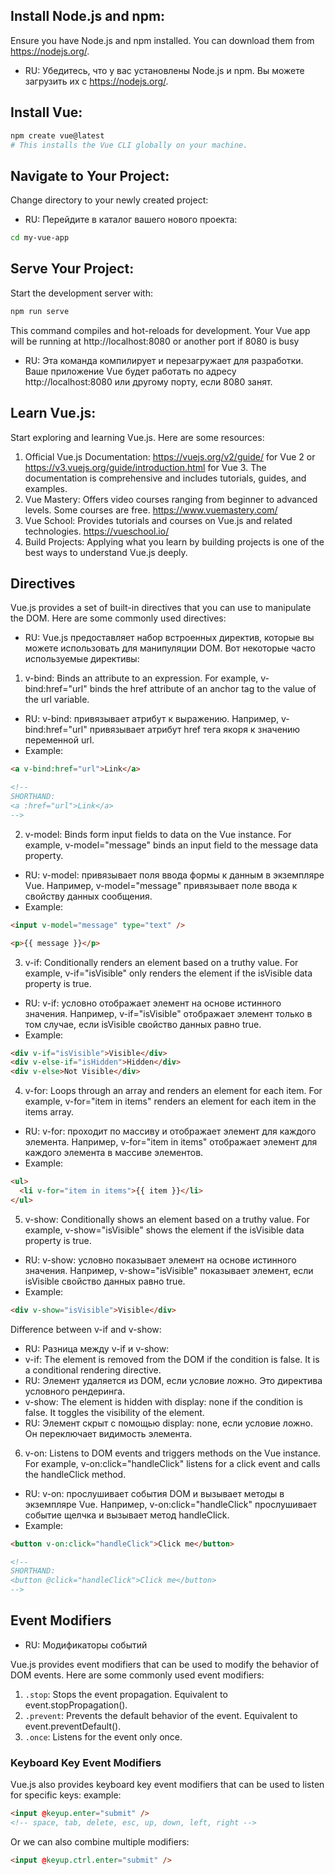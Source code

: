 ## Install Node.js and npm:

Ensure you have Node.js and npm installed. You can download them from https://nodejs.org/.

- RU: Убедитесь, что у вас установлены Node.js и npm. Вы можете загрузить их с https://nodejs.org/.

## Install Vue:
```bash
npm create vue@latest
# This installs the Vue CLI globally on your machine.
```

## Navigate to Your Project:

Change directory to your newly created project:

- RU: Перейдите в каталог вашего нового проекта:

```bash
cd my-vue-app
```

## Serve Your Project:

Start the development server with:

```bash
npm run serve
```

This command compiles and hot-reloads for development. Your Vue app will be running at http://localhost:8080 or another port if 8080 is busy

- RU: Эта команда компилирует и перезагружает для разработки. Ваше приложение Vue будет работать по адресу http://localhost:8080 или другому порту, если 8080 занят.

## Learn Vue.js:

Start exploring and learning Vue.js. Here are some resources:

1. Official Vue.js Documentation: https://vuejs.org/v2/guide/ for Vue 2 or https://v3.vuejs.org/guide/introduction.html for Vue 3. The documentation is comprehensive and includes tutorials, guides, and examples.
2. Vue Mastery: Offers video courses ranging from beginner to advanced levels. Some courses are free. https://www.vuemastery.com/
3. Vue School: Provides tutorials and courses on Vue.js and related technologies. https://vueschool.io/
4. Build Projects: Applying what you learn by building projects is one of the best ways to understand Vue.js deeply.

## Directives

Vue.js provides a set of built-in directives that you can use to manipulate the DOM. Here are some commonly used directives:

- RU: Vue.js предоставляет набор встроенных директив, которые вы можете использовать для манипуляции DOM. Вот некоторые часто используемые директивы:

1. v-bind: Binds an attribute to an expression. For example, v-bind:href="url" binds the href attribute of an anchor tag to the value of the url variable.

- RU: v-bind: привязывает атрибут к выражению. Например, v-bind:href="url" привязывает атрибут href тега якоря к значению переменной url.
- Example:

```html
<a v-bind:href="url">Link</a>

<!-- 
SHORTHAND:
<a :href="url">Link</a>
-->
```

2. v-model: Binds form input fields to data on the Vue instance. For example, v-model="message" binds an input field to the message data property.

- RU: v-model: привязывает поля ввода формы к данным в экземпляре Vue. Например, v-model="message" привязывает поле ввода к свойству данных сообщения.
- Example:

```html
<input v-model="message" type="text" />

<p>{{ message }}</p>
```

3. v-if: Conditionally renders an element based on a truthy value. For example, v-if="isVisible" only renders the element if the isVisible data property is true.

- RU: v-if: условно отображает элемент на основе истинного значения. Например, v-if="isVisible" отображает элемент только в том случае, если isVisible свойство данных равно true.
- Example:

```html
<div v-if="isVisible">Visible</div>
<div v-else-if="isHidden">Hidden</div>
<div v-else>Not Visible</div>
```

4. v-for: Loops through an array and renders an element for each item. For example, v-for="item in items" renders an element for each item in the items array.

- RU: v-for: проходит по массиву и отображает элемент для каждого элемента. Например, v-for="item in items" отображает элемент для каждого элемента в массиве элементов.
- Example:

```html
<ul>
  <li v-for="item in items">{{ item }}</li>
</ul>
```

5. v-show: Conditionally shows an element based on a truthy value. For example, v-show="isVisible" shows the element if the isVisible data property is true.

- RU: v-show: условно показывает элемент на основе истинного значения. Например, v-show="isVisible" показывает элемент, если isVisible свойство данных равно true.
- Example:

```html
<div v-show="isVisible">Visible</div>
```

Difference between v-if and v-show:

- RU: Разница между v-if и v-show:
- v-if: The element is removed from the DOM if the condition is false. It is a conditional rendering directive.
- RU: Элемент удаляется из DOM, если условие ложно. Это директива условного рендеринга.
- v-show: The element is hidden with display: none if the condition is false. It toggles the visibility of the element.
- RU: Элемент скрыт с помощью display: none, если условие ложно. Он переключает видимость элемента.

6. v-on: Listens to DOM events and triggers methods on the Vue instance. For example, v-on:click="handleClick" listens for a click event and calls the handleClick method.

- RU: v-on: прослушивает события DOM и вызывает методы в экземпляре Vue. Например, v-on:click="handleClick" прослушивает событие щелчка и вызывает метод handleClick.
- Example:

```html
<button v-on:click="handleClick">Click me</button>

<!-- 
SHORTHAND:
<button @click="handleClick">Click me</button> 
-->
```

## Event Modifiers

- RU: Модификаторы событий

Vue.js provides event modifiers that can be used to modify the behavior of DOM events. Here are some commonly used event modifiers:

1. `.stop`: Stops the event propagation. Equivalent to event.stopPropagation().
2. `.prevent`: Prevents the default behavior of the event. Equivalent to event.preventDefault().
3. `.once`: Listens for the event only once.

### Keyboard Key Event Modifiers

Vue.js also provides keyboard key event modifiers that can be used to listen for specific keys:
example:

```html
<input @keyup.enter="submit" />
<!-- space, tab, delete, esc, up, down, left, right -->
```

Or we can also combine multiple modifiers:

```html
<input @keyup.ctrl.enter="submit" />
```



